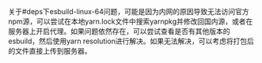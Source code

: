 关于#deps下esbuild-linux-64问题，可能是因为内网的原因导致无法访问官方npm源，可以尝试在本地yarn.lock文件中搜索yarnpkg并修改回国内源，或者在服务器上开启代理。如果问题依然存在，可以尝试查看是否有其他版本的esbuild，然后使用yarn resolution进行解决。如果无法解决，可以考虑将打包后的文件直接上传到服务器。
